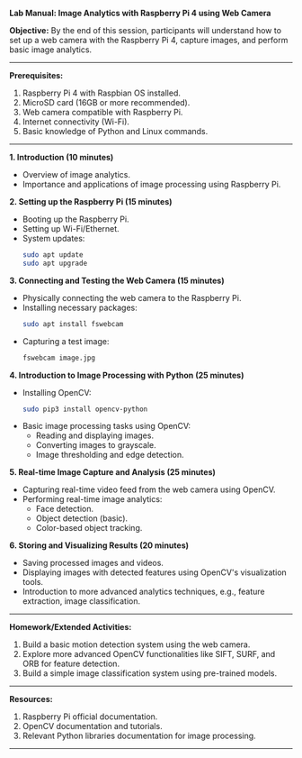 **Lab Manual: Image Analytics with Raspberry Pi 4 using Web Camera**

**Objective:** By the end of this session, participants will understand how to set up a web camera with the Raspberry Pi 4, capture images, and perform basic image analytics.

---

**Prerequisites:**
1. Raspberry Pi 4 with Raspbian OS installed.
2. MicroSD card (16GB or more recommended).
3. Web camera compatible with Raspberry Pi.
4. Internet connectivity (Wi-Fi).
5. Basic knowledge of Python and Linux commands.

---

**1. Introduction (10 minutes)**
- Overview of image analytics.
- Importance and applications of image processing using Raspberry Pi.

**2. Setting up the Raspberry Pi (15 minutes)**
- Booting up the Raspberry Pi.
- Setting up Wi-Fi/Ethernet.
- System updates:
  ```bash
  sudo apt update
  sudo apt upgrade
  ```

**3. Connecting and Testing the Web Camera (15 minutes)**
- Physically connecting the web camera to the Raspberry Pi.
- Installing necessary packages:
  ```bash
  sudo apt install fswebcam
  ```
- Capturing a test image:
  ```bash
  fswebcam image.jpg
  ```

**4. Introduction to Image Processing with Python (25 minutes)**
- Installing OpenCV:
  ```bash
  sudo pip3 install opencv-python
  ```
- Basic image processing tasks using OpenCV:
  - Reading and displaying images.
  - Converting images to grayscale.
  - Image thresholding and edge detection.

**5. Real-time Image Capture and Analysis (25 minutes)**
- Capturing real-time video feed from the web camera using OpenCV.
- Performing real-time image analytics:
  - Face detection.
  - Object detection (basic).
  - Color-based object tracking.

**6. Storing and Visualizing Results (20 minutes)**
- Saving processed images and videos.
- Displaying images with detected features using OpenCV's visualization tools.
- Introduction to more advanced analytics techniques, e.g., feature extraction, image classification.

---

**Homework/Extended Activities:**
1. Build a basic motion detection system using the web camera.
2. Explore more advanced OpenCV functionalities like SIFT, SURF, and ORB for feature detection.
3. Build a simple image classification system using pre-trained models.

---

**Resources:**
1. Raspberry Pi official documentation.
2. OpenCV documentation and tutorials.
3. Relevant Python libraries documentation for image processing.

---

